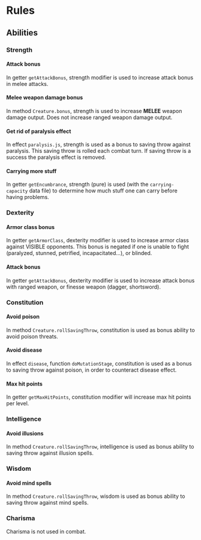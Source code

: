 # Rules

## Abilities

### Strength

#### Attack bonus
In getter `getAttackBonus`, strength modifier is used to increase attack bonus in melee attacks.

#### Melee weapon damage bonus
In method `Creature.bonus`, strength is used to increase __MELEE__ weapon damage output.
Does not increase ranged weapon damage output.

#### Get rid of paralysis effect
In effect `paralysis.js`, strength is used as a bonus to saving throw against paralysis.
This saving throw is rolled each combat turn. If saving throw is a success the paralysis effect is removed.

#### Carrying more stuff
In getter `getEncumbrance`, strength (pure) is used (with the `carrying-capacity` data file) 
to determine how much stuff one can carry before having problems.

### Dexterity

#### Armor class bonus
In getter `getArmorClass`, dexterity modifier is used to increase armor class against VISIBLE opponents.
This bonus is negated if one is unable to fight (paralyzed, stunned, petrified, incapacitated...),
or blinded.

#### Attack bonus
In getter `getAttackBonus`, dexterity modifier is used to increase attack bonus with
ranged weapon, or finesse weapon (dagger, shortsword).

### Constitution

#### Avoid poison
In method `Creature.rollSavingThrow`, constitution is used as bonus ability to avoid poison threats.

#### Avoid disease
In effect `disease`, function `doMutationStage`, constitution is used as a bonus to
saving throw against poison, in order to counteract disease effect.

#### Max hit points
In getter `getMaxHitPoints`, constitution modifier will increase max hit points per level.

### Intelligence

#### Avoid illusions
In method `Creature.rollSavingThrow`, intelligence is used as bonus ability to saving throw 
against illusion spells.

### Wisdom

#### Avoid mind spells
In method `Creature.rollSavingThrow`, wisdom is used as bonus ability to saving throw
against mind spells.

### Charisma

Charisma is not used in combat.
